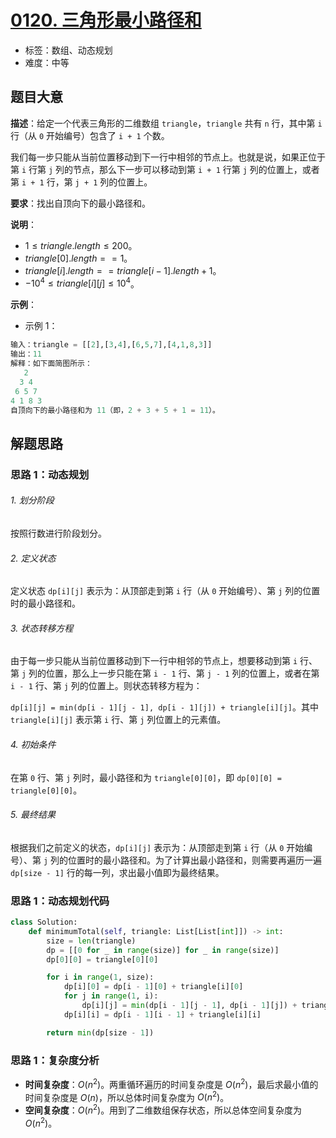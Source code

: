 # [0120. 三角形最小路径和](https://leetcode.cn/problems/triangle/)

- 标签：数组、动态规划
- 难度：中等

## 题目大意

**描述**：给定一个代表三角形的二维数组 `triangle`，`triangle` 共有 `n` 行，其中第 `i` 行（从 `0` 开始编号）包含了 `i + 1` 个数。

我们每一步只能从当前位置移动到下一行中相邻的节点上。也就是说，如果正位于第 `i` 行第 `j` 列的节点，那么下一步可以移动到第 `i + 1` 行第 `j` 列的位置上，或者第 `i + 1` 行，第 `j + 1` 列的位置上。

**要求**：找出自顶向下的最小路径和。

**说明**：

- $1 \le triangle.length \le 200$。
- $triangle[0].length == 1$。
- $triangle[i].length == triangle[i - 1].length + 1$。
- $-10^4 \le triangle[i][j] \le 10^4$。

**示例**：

- 示例 1：

```Python
输入：triangle = [[2],[3,4],[6,5,7],[4,1,8,3]]
输出：11
解释：如下面简图所示：
   2
  3 4
 6 5 7
4 1 8 3
自顶向下的最小路径和为 11（即，2 + 3 + 5 + 1 = 11）。
```

## 解题思路

### 思路 1：动态规划

###### 1. 划分阶段

按照行数进行阶段划分。

###### 2. 定义状态

定义状态 `dp[i][j]` 表示为：从顶部走到第 `i` 行（从 `0` 开始编号）、第 `j` 列的位置时的最小路径和。

###### 3. 状态转移方程

由于每一步只能从当前位置移动到下一行中相邻的节点上，想要移动到第 `i` 行、第 `j` 列的位置，那么上一步只能在第 `i - 1` 行、第 `j - 1` 列的位置上，或者在第 `i - 1` 行、第 `j` 列的位置上。则状态转移方程为：

`dp[i][j] = min(dp[i - 1][j - 1], dp[i - 1][j]) + triangle[i][j]`。其中 `triangle[i][j]` 表示第 `i` 行、第 `j` 列位置上的元素值。

###### 4. 初始条件

 在第 `0` 行、第 `j` 列时，最小路径和为 `triangle[0][0]`，即 `dp[0][0] = triangle[0][0]`。

###### 5. 最终结果

根据我们之前定义的状态，`dp[i][j]` 表示为：从顶部走到第 `i` 行（从 `0` 开始编号）、第 `j` 列的位置时的最小路径和。为了计算出最小路径和，则需要再遍历一遍 `dp[size - 1]` 行的每一列，求出最小值即为最终结果。

### 思路 1：动态规划代码

```Python
class Solution:
    def minimumTotal(self, triangle: List[List[int]]) -> int:
        size = len(triangle)
        dp = [[0 for _ in range(size)] for _ in range(size)]
        dp[0][0] = triangle[0][0]

        for i in range(1, size):
            dp[i][0] = dp[i - 1][0] + triangle[i][0]
            for j in range(1, i):
                dp[i][j] = min(dp[i - 1][j - 1], dp[i - 1][j]) + triangle[i][j]
            dp[i][i] = dp[i - 1][i - 1] + triangle[i][i]

        return min(dp[size - 1])
```

### 思路 1：复杂度分析

- **时间复杂度**：$O(n^2)$。两重循环遍历的时间复杂度是 $O(n^2)$，最后求最小值的时间复杂度是 $O(n)$，所以总体时间复杂度为 $O(n^2)$。
- **空间复杂度**：$O(n^2)$。用到了二维数组保存状态，所以总体空间复杂度为 $O(n^2)$。
